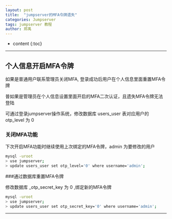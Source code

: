 ```yaml
---
layout: post
title:  "jumpserver的MFA令牌遗失"
categories: Jumpserver 
tags: jumpserver 教程 
author: 郑禹
---
```


* content
{:toc}
---


## 个人信息开启MFA令牌

如果是普通用户联系管理员关闭MFA, 登录成功后用户在个人信息里面重置MFA令牌

普如果是管理员在个人信息设置里面开启的MFA二次认证，且遗失MFA令牌无法登陆

可通过登录jumpserver操作系统，修改数据库 users_user 表对应用户的 otp_level 为 0

### 关闭MFA功能

下次开启MFA功能时继续使用上次绑定的MFA令牌，admin 为要修改的用户
```sh
mysql -uroot
> use jumpserver;
> update users_user set otp_level='0' where username='admin'; 
```
###通过数据库重置MFA令牌

修改数据库 _otp_secret_key 为 0 ,绑定新的MFA令牌
```sh
mysql -uroot
> use jumpserver;
> update users_user set otp_secret_key='0' where username='admin'; 
```

---
